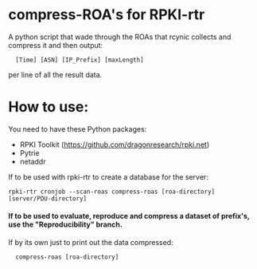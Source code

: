 # compress-ROA's for RPKI-rtr
A python script that wade through the ROAs that rcynic collects and compress it and then output:

```shell
  [Time] [ASN] [IP_Prefix] [maxLength]
```

per line of all the result data.

# How to use:

You need to have these Python packages:
 - RPKI Toolkit (https://github.com/dragonresearch/rpki.net)
 - Pytrie
 - netaddr

If to be used with rpki-rtr to create a database for the server:

```shell
rpki-rtr cronjob --scan-roas compress-roas [roa-directory] [server/PDU-directory]
```

#### If to be used to evaluate, reproduce and compress a dataset of prefix's, use the "Reproducibility" branch.

If by its own just to print out the data compressed:

```shell
  compress-roas [roa-directory]
```
